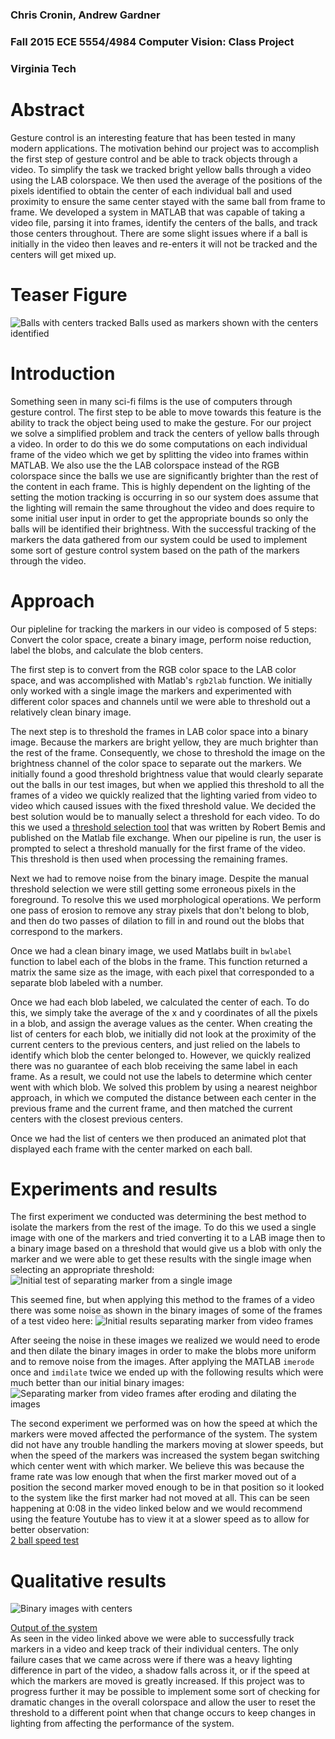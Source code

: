 ### Chris Cronin, Andrew Gardner
### Fall 2015 ECE 5554/4984 Computer Vision: Class Project
### Virginia Tech
  
# Abstract
Gesture control is an interesting feature that has been tested in many modern applications. The motivation behind our project was to accomplish the first step of gesture control and be able to track objects through a video. To simplify the task we tracked bright yellow balls through a video using the LAB colorspace. We then used the average of the positions of the pixels identified to obtain the center of each individual ball and used proximity to ensure the same center stayed with the same ball from frame to frame. We developed a system in MATLAB that was capable of taking a video file, parsing it into frames, identify the centers of the balls, and track those centers throughout. There are some slight issues where if a ball is initially in the video then leaves and re-enters it will not be tracked and the centers will get mixed up.

# Teaser Figure
![Balls with centers tracked](images/teaser.png)
Balls used as markers shown with the centers identified

# Introduction
Something seen in many sci-fi films is the use of computers through gesture control. The first step to be able to move towards this feature is the ability to track the object being used to make the gesture. For our project we solve a simplified problem and track the centers of yellow balls through a video. In order to do this we do some computations on each individual frame of the video which we get by splitting the video into frames within MATLAB. We also use the the LAB colorspace instead of the RGB colorspace since the balls we use are significantly brighter than the rest of the content in each frame. This is highly dependent on the lighting of the setting the motion tracking is occurring in so our system does assume that the lighting will remain the same throughout the video and does require to some initial user input in order to get the appropriate bounds so only the balls will be identified their brightness. With the successful tracking of the markers the data gathered from our system could be used to implement some sort of gesture control system based on the path of the markers through the video. 

# Approach
Our pipleline for tracking the markers in our video is composed of 5 steps: Convert the color space, create a binary image, perform noise reduction, label the blobs, and calculate the blob centers.

The first step is to convert from the RGB color space to the LAB color space, and was accomplished with Matlab's `rgb2lab` function. We initially only worked with a single image the markers and experimented with different color spaces and channels until we were able to threshold out a relatively clean binary image.

The next step is to threshold the frames in LAB color space into a binary image. Because the markers are bright yellow, they are much brighter than the rest of the frame. Consequently, we chose to threshold the image on the brightness channel of the color space to separate out the markers. We initially found a good threshold brightness value that would clearly separate out the balls in our test images, but when we applied this threshold to all the frames of a video we quickly realized that the lighting varied from video to video which caused issues with the fixed threshold value. We decided the best solution would be to manually select a threshold for each video. To do this we used a [threshold selection tool](http://www.mathworks.com/matlabcentral/fileexchange/6770-thresholding-tool#) that was written by Robert Bemis and published on the Matlab file exchange. When our pipeline is run, the user is prompted to select a threshold manually for the first frame of the video. This threshold is then used when processing the remaining frames.

Next we had to remove noise from the binary image. Despite the manual threshold selection we were still getting some erroneous pixels in the foreground. To resolve this we used morphological operations. We perform one pass of erosion to remove any stray pixels that don't belong to blob, and then do two passes of dilation to fill in and round out the blobs that correspond to the markers.

Once we had a clean binary image, we used Matlabs built in `bwlabel` function to label each of the blobs in the frame. This function returned a matrix the same size as the image, with each pixel that corresponded to a separate blob labeled with a number. 

Once we had each blob labeled, we calculated the center of each. To do this, we simply take the average of the x and y coordinates of all the pixels in a blob, and assign the average values as the center. When creating the list of centers for each blob, we initially did not look at the proximity of the current centers to the previous centers, and just relied on the labels to identify which blob the center belonged to. However, we quickly realized there was no guarantee of each blob receiving the same label in each frame. As a result, we could not use the labels to determine which center went with which blob. We solved this problem by using a nearest neighbor approach, in which we computed the distance between each center in the previous frame and the current frame, and then matched the current centers with the closest previous centers.

Once we had the list of centers we then produced an animated plot that displayed each frame with the center marked on each ball.

# Experiments and results
The first experiment we conducted was determining the best method to isolate the markers from the rest of the image. To do this we used a single image with one of the markers and tried converting it to a LAB image then to a binary image based on a threshold that would give us a blob with only the marker and we were able to get these results with the single image when selecting an appropriate threshold:
![Initial test of separating marker from a single image](images/labExp.png)

This seemed fine, but when applying this method to the frames of a video there was some noise as shown in the binary images of some of the frames of a test video here:
![Initial results separating marker from video frames](images/noiseExp.png)

After seeing the noise in these images we realized we would need to erode and then dilate the binary images in order to make the blobs more uniform and to remove noise from the images. After applying the MATLAB `imerode` once and `imdilate` twice we ended up with the following results which were much better than our initial binary images:
![Separating marker from video frames after eroding and dilating the images](images/finalBlobExp.png)

The second experiment we performed was on how the speed at which the markers were moved affected the performance of the system. The system did not have any trouble handling the markers moving at slower speeds, but when the speed of the markers was increased the system began switching which center went with which marker. We believe this was because the frame rate was low enough that when the first marker moved out of a position the second marker moved enough to be in that position so it looked to the system like the first marker had not moved at all. This can be seen happening at 0:08 in the video linked below and we would recommend using the feature Youtube has to view it at a slower speed as to allow for better observation:<br />
[2 ball speed test](https://www.youtube.com/watch?v=Je3SOkoRHHk)



# Qualitative results

![Binary images with centers](images/bincenters.PNG)

[Output of the system](https://www.youtube.com/watch?v=M6axUGNRiI8)<br />
As seen in the video linked above we were able to successfully track markers in a video and keep track of their individual centers. The only failure cases that we came across were if there was a heavy lighting difference in part of the video, a shadow falls across it, or if the speed at which the markers are moved is greatly increased. If this project was to progress further it may be possible to implement some sort of checking for dramatic changes in the overall colorspace and allow the user to reset the threshold to a different point when that change occurs to keep changes in lighting from affecting the performance of the system. 
